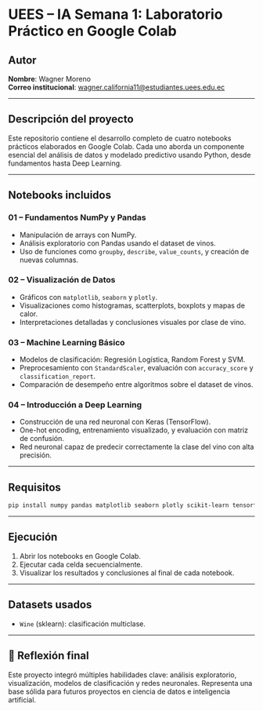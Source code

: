 # UEES – IA Semana 1: Laboratorio Práctico en Google Colab

## Autor
**Nombre**: Wagner Moreno  
**Correo institucional**: wagner.california11@estudiantes.uees.edu.ec

---

## Descripción del proyecto

Este repositorio contiene el desarrollo completo de cuatro notebooks prácticos elaborados en Google Colab. Cada uno aborda un componente esencial del análisis de datos y modelado predictivo usando Python, desde fundamentos hasta Deep Learning.

---

## Notebooks incluidos

### 01 – Fundamentos NumPy y Pandas
- Manipulación de arrays con NumPy.
- Análisis exploratorio con Pandas usando el dataset de vinos.
- Uso de funciones como `groupby`, `describe`, `value_counts`, y creación de nuevas columnas.

### 02 – Visualización de Datos
- Gráficos con `matplotlib`, `seaborn` y `plotly`.
- Visualizaciones como histogramas, scatterplots, boxplots y mapas de calor.
- Interpretaciones detalladas y conclusiones visuales por clase de vino.

### 03 – Machine Learning Básico
- Modelos de clasificación: Regresión Logística, Random Forest y SVM.
- Preprocesamiento con `StandardScaler`, evaluación con `accuracy_score` y `classification_report`.
- Comparación de desempeño entre algoritmos sobre el dataset de vinos.

### 04 – Introducción a Deep Learning
- Construcción de una red neuronal con Keras (TensorFlow).
- One-hot encoding, entrenamiento visualizado, y evaluación con matriz de confusión.
- Red neuronal capaz de predecir correctamente la clase del vino con alta precisión.

---

## Requisitos

```bash
pip install numpy pandas matplotlib seaborn plotly scikit-learn tensorflow
```

---

## Ejecución

1. Abrir los notebooks en Google Colab.
2. Ejecutar cada celda secuencialmente.
3. Visualizar los resultados y conclusiones al final de cada notebook.

---

## Datasets usados

- `Wine` (sklearn): clasificación multiclase.

---

## 🧠 Reflexión final

Este proyecto integró múltiples habilidades clave: análisis exploratorio, visualización, modelos de clasificación y redes neuronales. Representa una base sólida para futuros proyectos en ciencia de datos e inteligencia artificial.
